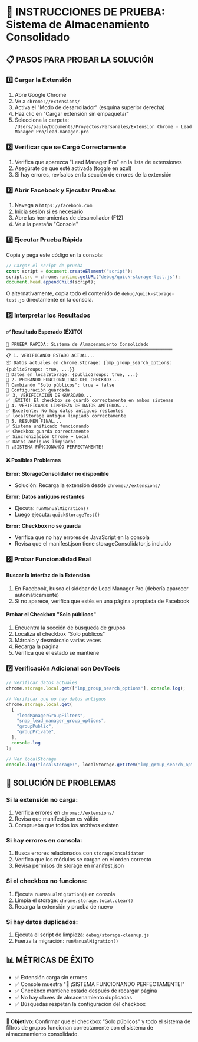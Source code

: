 # 🧪 INSTRUCCIONES DE PRUEBA: Sistema de Almacenamiento Consolidado

## 📋 PASOS PARA PROBAR LA SOLUCIÓN

### 1️⃣ **Cargar la Extensión**

1. Abre Google Chrome
2. Ve a `chrome://extensions/`
3. Activa el "Modo de desarrollador" (esquina superior derecha)
4. Haz clic en "Cargar extensión sin empaquetar"
5. Selecciona la carpeta: `/Users/paulo/Documents/Proyectos/Personales/Extension Chrome - Lead Manager Pro/lead-manager-pro`

### 2️⃣ **Verificar que se Cargó Correctamente**

1. Verifica que aparezca "Lead Manager Pro" en la lista de extensiones
2. Asegúrate de que esté activada (toggle en azul)
3. Si hay errores, revísalos en la sección de errores de la extensión

### 3️⃣ **Abrir Facebook y Ejecutar Pruebas**

1. Navega a `https://facebook.com`
2. Inicia sesión si es necesario
3. Abre las herramientas de desarrollador (F12)
4. Ve a la pestaña "Console"

### 4️⃣ **Ejecutar Prueba Rápida**

Copia y pega este código en la consola:

```javascript
// Cargar el script de prueba
const script = document.createElement("script");
script.src = chrome.runtime.getURL("debug/quick-storage-test.js");
document.head.appendChild(script);
```

O alternativamente, copia todo el contenido de `debug/quick-storage-test.js` directamente en la consola.

### 5️⃣ **Interpretar los Resultados**

#### ✅ **Resultado Esperado (ÉXITO)**

```
🚀 PRUEBA RÁPIDA: Sistema de Almacenamiento Consolidado
═══════════════════════════════════════════════════════════════
📋 1. VERIFICANDO ESTADO ACTUAL...
📦 Datos actuales en chrome.storage: {lmp_group_search_options: {publicGroups: true, ...}}
💾 Datos en localStorage: {publicGroups: true, ...}
🔧 2. PROBANDO FUNCIONALIDAD DEL CHECKBOX...
🔄 Cambiando "Solo públicos": true → false
💾 Configuración guardada
✅ 3. VERIFICACIÓN DE GUARDADO...
✅ ¡ÉXITO! El checkbox se guardó correctamente en ambos sistemas
🧹 4. VERIFICANDO LIMPIEZA DE DATOS ANTIGUOS...
✅ Excelente: No hay datos antiguos restantes
✅ localStorage antiguo limpiado correctamente
🎯 5. RESUMEN FINAL...
✅ Sistema unificado funcionando
✅ Checkbox guarda correctamente
✅ Sincronización Chrome ↔ Local
✅ Datos antiguos limpiados
🎉 ¡SISTEMA FUNCIONANDO PERFECTAMENTE!
```

#### ❌ **Posibles Problemas**

**Error: StorageConsolidator no disponible**

- Solución: Recarga la extensión desde `chrome://extensions/`

**Error: Datos antiguos restantes**

- Ejecuta: `runManualMigration()`
- Luego ejecuta: `quickStorageTest()`

**Error: Checkbox no se guarda**

- Verifica que no hay errores de JavaScript en la consola
- Revisa que el manifest.json tiene storageConsolidator.js incluido

### 6️⃣ **Probar Funcionalidad Real**

#### **Buscar la Interfaz de la Extensión**

1. En Facebook, busca el sidebar de Lead Manager Pro (debería aparecer automáticamente)
2. Si no aparece, verifica que estés en una página apropiada de Facebook

#### **Probar el Checkbox "Solo públicos"**

1. Encuentra la sección de búsqueda de grupos
2. Localiza el checkbox "Solo públicos"
3. Márcalo y desmárcalo varias veces
4. Recarga la página
5. Verifica que el estado se mantiene

### 7️⃣ **Verificación Adicional con DevTools**

```javascript
// Verificar datos actuales
chrome.storage.local.get(["lmp_group_search_options"], console.log);

// Verificar que no hay datos antiguos
chrome.storage.local.get(
  [
    "leadManagerGroupFilters",
    "snap_lead_manager_group_options",
    "groupPublic",
    "groupPrivate",
  ],
  console.log
);

// Ver localStorage
console.log("localStorage:", localStorage.getItem("lmp_group_search_options"));
```

## 🚨 SOLUCIÓN DE PROBLEMAS

### **Si la extensión no carga:**

1. Verifica errores en `chrome://extensions/`
2. Revisa que manifest.json es válido
3. Comprueba que todos los archivos existen

### **Si hay errores en consola:**

1. Busca errores relacionados con `storageConsolidator`
2. Verifica que los módulos se cargan en el orden correcto
3. Revisa permisos de storage en manifest.json

### **Si el checkbox no funciona:**

1. Ejecuta `runManualMigration()` en consola
2. Limpia el storage: `chrome.storage.local.clear()`
3. Recarga la extensión y prueba de nuevo

### **Si hay datos duplicados:**

1. Ejecuta el script de limpieza: `debug/storage-cleanup.js`
2. Fuerza la migración: `runManualMigration()`

## 📊 MÉTRICAS DE ÉXITO

- ✅ Extensión carga sin errores
- ✅ Console muestra "🎉 ¡SISTEMA FUNCIONANDO PERFECTAMENTE!"
- ✅ Checkbox mantiene estado después de recargar página
- ✅ No hay claves de almacenamiento duplicadas
- ✅ Búsquedas respetan la configuración del checkbox

---

**🎯 Objetivo:** Confirmar que el checkbox "Solo públicos" y todo el sistema de filtros de grupos funcionan correctamente con el sistema de almacenamiento consolidado.
